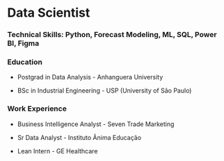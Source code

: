 # Data Scientist

### Technical Skills: Python, Forecast Modeling, ML, SQL, Power BI, Figma

### Education
- Postgrad in Data Analysis - Anhanguera University

- BSc in Industrial Engineering - USP (University of São Paulo)

### Work Experience
- Business Intelligence Analyst - Seven Trade Marketing

- Sr Data Analyst - Instituto Ânima Educação

- Lean Intern - GE Healthcare
